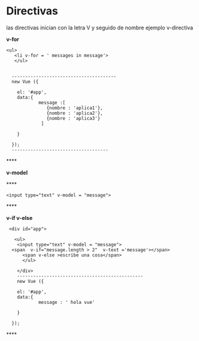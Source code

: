 # Directivas

las directivas  inician con la letra V  y seguido de nombre  ejemplo v-directiva

**v-for**

```text
<ul>
   <li v-for = ' messages in message'> 
   </ul>


  ---------------------------------------
  new Vue ({

    el: '#app',
    data:{
            message :[
               {nombre : 'aplica1'},
               {nombre : 'aplica2'},
               {nombre : 'aplica3'}
             ]

    }

  });
  ------------------------------------
```

\*\*\*\*

**v-model** 

\*\*\*\*

```text
<input type="text" v-model = "message">
```

\*\*\*\*

**v-if     v-else**

```text
 <div id="app">
               
   <ul>
    <input type="text" v-model = "message">
  <span  v-if="message.length > 2"  v-text ='message'></span> 
      <span v-else >escribe una cosa</span>
      </ul>

    </div>
    -----------------------------------------------
    new Vue ({

    el: '#app',
    data:{
            message : ' hola vue'

    }

  });
```

\*\*\*\*





